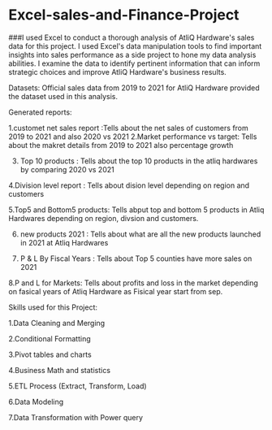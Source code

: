 # Excel-sales-and-Finance-Project

###I used Excel to conduct a thorough analysis of AtliQ Hardware's sales data for this project. I used Excel's data manipulation tools to find important insights into sales performance as a side project to hone my data analysis abilities. I examine the data to identify pertinent information that can inform strategic choices and improve AtliQ Hardware's business results.



Datasets: Official sales data from 2019 to 2021 for AtliQ Hardware provided the dataset used in this analysis.



Generated reports: 

1.customet net sales report :Tells about the net sales of customers from 2019 to 2021 and also 2020 vs 2021
2.Market performance vs target: Tells about the makret details from 2019 to 2021 also percentage growth

3. Top 10 products : Tells about the top 10 products in the atliq hardwares by comparing 2020 vs 2021

4.Division level report : Tells about dision level depending on region and customers

5.Top5 and Bottom5 products: Tells abput top and bottom 5 products in Atliq Hardwares depending on region, divsion and customers.

6. new products 2021 : Tells about what are all the new products launched in 2021 at Atliq Hardwares

7. P & L By Fiscal Years : Tells about Top 5 counties have more sales on 2021

8.P and L for Markets: Tells about profits and loss in the market depending on fasical years of Atliq Hardware as Fisical year start from sep.



Skills used for this Project:

1.Data Cleaning and Merging

2.Conditional Formatting

3.Pivot tables and charts

4.Business Math and statistics

5.ETL Process (Extract, Transform, Load)

6.Data Modeling

7.Data Transformation with Power query
